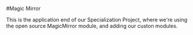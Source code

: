 #Magic Mirror
<p>This is the application end of our Specialization Project, where we're using the open source MagicMirror module, and adding our custon modules.</p>